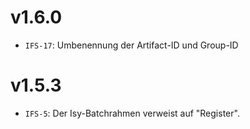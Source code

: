 # v1.6.0
- `IFS-17`: Umbenennung der Artifact-ID und Group-ID

# v1.5.3
- `IFS-5`: Der Isy-Batchrahmen verweist auf "Register".